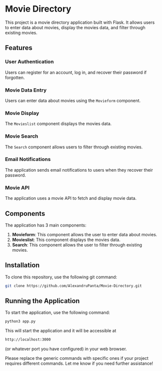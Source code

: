 # Movie Directory

This project is a movie directory application built with Flask. It allows users to enter data about movies, display the movies data, and filter through existing movies.

## Features

### User Authentication
Users can register for an account, log in, and recover their password if forgotten.

### Movie Data Entry
Users can enter data about movies using the `Movieform` component.

### Movie Display
The `Movieslist` component displays the movies data.

### Movie Search
The `Search` component allows users to filter through existing movies.

### Email Notifications
The application sends email notifications to users when they recover their password.

### Movie API
The application uses a movie API to fetch and display movie data.

## Components

The application has 3 main components:

1. **Movieform**: This component allows the user to enter data about movies.
2. **Movieslist**: This component displays the movies data.
3. **Search**: This component allows the user to filter through existing movies.

## Installation

To clone this repository, use the following git command:

```bash
git clone https://github.com/AlexandruPanta/Movie-Directory.git
```

## Running the Application

To start the application, use the following command:

```bash
python3 app.py
```

This will start the application and it will be accessible at 
```bash 
http://localhost:3000
``` 
(or whatever port you have configured) in your web browser.

Please replace the generic commands with specific ones if your project requires different commands. Let me know if you need further assistance!
